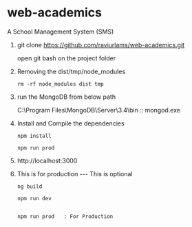 # web-academics
A School Management System (SMS)

1. git clone https://github.com/raviurlams/web-academics.git
   
   open git bash on the project folder

2.  Removing the dist/tmp/node_modules

    ```
    rm -rf node_modules dist tmp
    ```

3. run the MongoDB from below path

   C:\Program Files\MongoDB\Server\3.4\bin  :: mongod.exe


4. Install and Compile the dependencies
    
    ```   
    npm install

    npm run prod 
    
    ```

5. http://localhost:3000


6. This is for production  --- This is optional
    ``` 
    ng build

    npm run dev 


    npm run prod   : For Production 

    ```   
